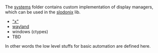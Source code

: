 The [systems](https://github.com/Hadhzy/slodon/tree/main/slodon/slodonix/systems) folder contains custom implementation of display managers, which can be used in the [slodonix](https://github.com/Hadhzy/slodon/tree/main/slodon/slodonix/slodonix) lib.


- ["x"](https://github.com/Hadhzy/slodon/tree/main/slodon/slodonix/systems/x)
- [wayland](https://github.com/Hadhzy/slodon/tree/main/slodon/slodonix/systems/wayland)
- windows (ctypes) 
- TBD

In other words the low level stuffs for basic automation are defined here.